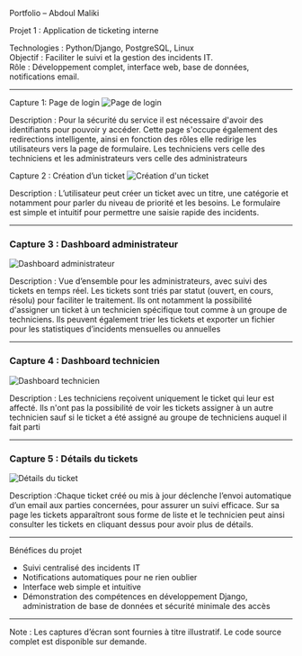 Portfolio – Abdoul Maliki 

Projet 1 : Application de ticketing interne

Technologies : Python/Django, PostgreSQL, Linux  
Objectif : Faciliter le suivi et la gestion des incidents IT.  
Rôle : Développement complet, interface web, base de données, notifications email.

---

Capture 1: Page de login
![Page de login](Images/Page_login.jpg)  

Description : Pour la sécurité du service il est nécessaire d'avoir des identifiants pour pouvoir y accéder. Cette page s'occupe également des redirections intelligente, ainsi en fonction des rôles elle redirige les utilisateurs vers la page de formulaire. Les techniciens vers celle des techniciens et les administrateurs vers celle des administrateurs 

Capture 2 : Création d’un ticket
![Création d'un ticket](Images/Formulaire_ticket.jpg)  

Description : L’utilisateur peut créer un ticket avec un titre, une catégorie et notamment pour parler du niveau de priorité et les besoins. Le formulaire est simple et intuitif pour permettre une saisie rapide des incidents.

---

### Capture 3 : Dashboard administrateur
![Dashboard administrateur](Images/Dashboard_admin.jpg)  

Description : Vue d’ensemble pour les administrateurs, avec suivi des tickets en temps réel. Les tickets sont triés par statut (ouvert, en cours, résolu) pour faciliter le traitement. Ils ont notamment la possibilité d'assigner un ticket à un technicien spécifique tout comme à un groupe de techniciens. Ils peuvent également trier les tickets et exporter un fichier pour les statistiques d’incidents mensuelles ou annuelles

---

### Capture 4 : Dashboard technicien 
![Dashboard technicien](Images/Dashboard_technicien.jpg)  

Description : Les techniciens reçoivent uniquement le ticket qui leur est affecté. Ils n'ont pas la possibilité de voir les tickets assigner à un autre technicien sauf si le ticket a été assigné au groupe de techniciens auquel il fait parti

---

### Capture 5 : Détails du tickets
![Détails du ticket ](Images/Détails_tickets.jpg)  

Description :Chaque ticket créé ou mis à jour déclenche l’envoi automatique d’un email aux parties concernées, pour assurer un suivi efficace. Sur sa page les tickets apparaîtront sous forme de liste et le technicien peut ainsi consulter les tickets en cliquant dessus pour avoir plus de détails.

---

 Bénéfices du projet
- Suivi centralisé des incidents IT  
- Notifications automatiques pour ne rien oublier  
- Interface web simple et intuitive  
- Démonstration des compétences en développement Django, administration de base de données et sécurité minimale des accès

---

Note : Les captures d’écran sont fournies à titre illustratif. Le code source complet est disponible sur demande.
